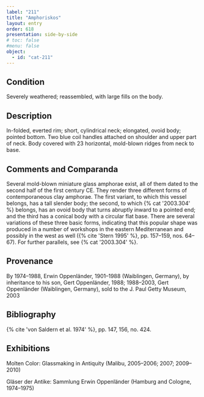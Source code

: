 ```yaml
---
label: "211"
title: "Amphoriskos"
layout: entry
order: 618
presentation: side-by-side
# toc: false
#menu: false 
object:
  - id: "cat-211"
---
```


## Condition

Severely weathered; reassembled, with large fills on the body.

## Description

In-folded, everted rim; short, cylindrical neck; elongated, ovoid body; pointed bottom. Two blue coil handles attached on shoulder and upper part of neck. Body covered with 23 horizontal, mold-blown ridges from neck to base.

## Comments and Comparanda

Several mold-blown miniature glass amphorae exist, all of them dated to the second half of the first century CE. They render three different forms of contemporaneous clay amphorae. The first variant, to which this vessel belongs, has a tall slender body; the second, to which {% cat '2003.304' %} belongs, has an ovoid body that turns abruptly inward to a pointed end; and the third has a conical body with a circular flat base. There are several variations of these three basic forms, indicating that this popular shape was produced in a number of workshops in the eastern Mediterranean and possibly in the west as well ({% cite 'Stern 1995' %}, pp. 157–159, nos. 64–67). For further parallels, see {% cat '2003.304' %}.

## Provenance

By 1974–1988, Erwin Oppenländer, 1901–1988 (Waiblingen, Germany), by inheritance to his son, Gert Oppenländer, 1988; 1988–2003, Gert Oppenländer (Waiblingen, Germany), sold to the J. Paul Getty Museum, 2003

## Bibliography

{% cite 'von Saldern et al. 1974' %}, pp. 147, 156, no. 424.

## Exhibitions

Molten Color: Glassmaking in Antiquity (Malibu, 2005–2006; 2007; 2009–2010)

Gläser der Antike: Sammlung Erwin Oppenländer (Hamburg and Cologne, 1974–1975)